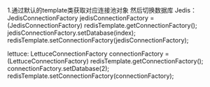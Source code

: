 1.通过默认的template类获取对应连接池对象 然后切换数据库
Jedis：
 JedisConnectionFactory jedisConnectionFactory = (JedisConnectionFactory) redisTemplate.getConnectionFactory();
        jedisConnectionFactory.setDatabase(index);
        redisTemplate.setConnectionFactory(jedisConnectionFactory);
        
 lettuce:
 LettuceConnectionFactory connectionFactory = (LettuceConnectionFactory) redisTemplate.getConnectionFactory();
         connectionFactory.setDatabase(2);
         redisTemplate.setConnectionFactory(connectionFactory);